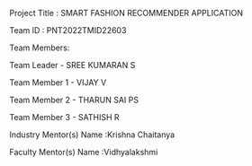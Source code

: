 Project Title : SMART FASHION RECOMMENDER APPLICATION

Team ID       : PNT2022TMID22603


Team Members:

Team Leader   - SREE KUMARAN S

Team Member 1 - VIJAY V

Team Member 2 - THARUN SAI PS

Team Member 3 - SATHISH R



Industry Mentor(s) Name :Krishna Chaitanya

Faculty Mentor(s) Name  :Vidhyalakshmi
